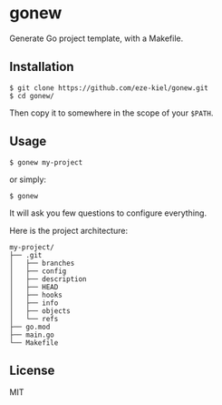 # gonew

Generate Go project template, with a Makefile.

## Installation

```
$ git clone https://github.com/eze-kiel/gonew.git
$ cd gonew/
```

Then copy it to somewhere in the scope of your `$PATH`.

## Usage

```
$ gonew my-project
```

or simply:

```
$ gonew
```

It will ask you few questions to configure everything.

Here is the project architecture:

```
my-project/
├── .git
│   ├── branches
│   ├── config
│   ├── description
│   ├── HEAD
│   ├── hooks
│   ├── info
│   ├── objects
│   └── refs
├── go.mod
├── main.go
└── Makefile
```

## License

MIT